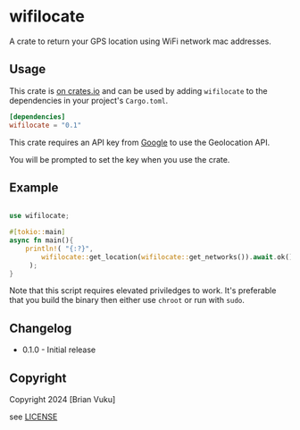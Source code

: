 # wifilocate

A crate to return your GPS location using WiFi network mac addresses.

## Usage

This crate is [on crates.io](https://crates.io/crates/wifilocate) and can be
used by adding `wifilocate` to the dependencies in your project's `Cargo.toml`.

```toml
[dependencies]
wifilocate = "0.1"
```

This crate requires an API key from [Google](https://developers.google.com/maps/documentation/geolocation/get-api-key) to use the Geolocation API.

You will be prompted to set the key when you use the crate.

## Example

```rust

use wifilocate;

#[tokio::main]
async fn main(){
    println!( "{:?}",
        wifilocate::get_location(wifilocate::get_networks()).await.ok()
     );
}
```
Note that this script requires elevated priviledges to work. It's preferable that you build the binary then either use `chroot` or run with `sudo`.

## Changelog

- 0.1.0 - Initial release

## Copyright

Copyright 2024 [Brian Vuku]

see [LICENSE](/LICENSE)
